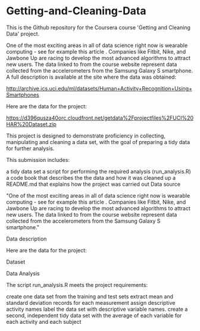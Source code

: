 Getting-and-Cleaning-Data
=========================
This is the Github repository for the Coursera course 'Getting and Cleaning Data' project.

One of the most exciting areas in all of data science right now is wearable computing - see for example this article . Companies like Fitbit, Nike, and Jawbone Up are racing to develop the most advanced algorithms to attract new users. The data linked to from the course website represent data collected from the accelerometers from the Samsung Galaxy S smartphone. A full description is available at the site where the data was obtained: 

http://archive.ics.uci.edu/ml/datasets/Human+Activity+Recognition+Using+Smartphones 

Here are the data for the project: 

https://d396qusza40orc.cloudfront.net/getdata%2Fprojectfiles%2FUCI%20HAR%20Dataset.zip 


This project is designed to demonstrate proficiency in collecting, manipulating and cleaning a data set, with the goal of preparing a tidy data for further analysis.

This submission includes:

a tidy data set
a script for performing the required analysis (run_analysis.R)
a code book that describes the the data and how it was cleaned up
a README.md that explains how the project was carried out
Data source

"One of the most exciting areas in all of data science right now is wearable computing - see for example this article . Companies like Fitbit, Nike, and Jawbone Up are racing to develop the most advanced algorithms to attract new users. The data linked to from the course website represent data collected from the accelerometers from the Samsung Galaxy S smartphone."

Data description

Here are the data for the project:

Dataset

Data Analysis

The script run_analysis.R meets the  project requirements:

create one data set from the training and test sets
extract mean and standard deviation records for each measurement
assign descriptive activity names
label the data set with descriptive variable names.
create a second, independent tidy data set with the average of each variable for each activity and each subject

